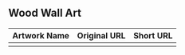 ## Wood Wall Art

| Artwork Name | Original URL | Short URL |
|--------------|--------------|-----------|
|  |  |  |
